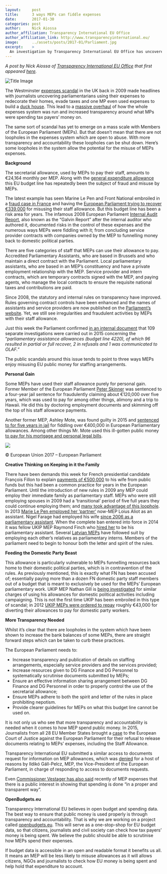 ```yaml
---
layout:     post
title:      3 ways MEPs can fiddle expenses
date:       2017-01-30
categories: post
author:     Nick Aiossa
author_affiliation: Transparency International EU Office
author_affiliation_link: http://www.transparencyinternational.eu/
image:      ../assets/posts/2017-01/Parliament.jpg
excerpt:    >
  An investigation by Transparency International EU Office has uncovered three ways MEPs fiddle with expenses.
---
```

_A post by Nick Aiossa of [Transparency International EU Office](http://transparencyinternational.eu/) that first appeared [here](http://transparency.eu/expenses/)._


<img alt="Title Image" src="{{site.baseurl}}/assets/posts/2017-01/titleimage.png">


The Westminster [expenses scandal](https://en.wikipedia.org/wiki/United_Kingdom_parliamentary_expenses_scandal) in the UK back in 2009 made headlines with journalists uncovering parliamentarians using their expenses to redecorate their homes, evade taxes and one MP even used expenses to build a [duck house](https://www.theguardian.com/politics/2009/may/23/mps-expenses-conservatives). This lead to a [massive overhaul](https://www.theguardian.com/politics/2016/may/17/mps-expenses-martin-williams-parliament-ltd) of how the whole expenses system was run and increased transparency around what MPs were spending tax payers’ money on.

The same sort of scandal has yet to emerge on a mass scale with Members of the European Parliament (MEPs). But that doesn’t mean that there are not loopholes in the expenses system which are open to abuse. With more transparency and accountability these loopholes can be shut down. Here’s some loopholes in the system allow the potential for the misuse of MEPs expenses.

**Background**

The secretarial allowance, used by MEPs to pay their staff, amounts to €24,164 monthly per MEP. Along with the [general expenditure allowance](https://transparency.eu/we-need-to-talk-about-meps-expenses/) this EU budget line has repeatedly been the subject of fraud and misuse by MEPs.

The latest example has seen Marine Le Pen and Front National embroiled in a [fraud case in France](http://www.politico.eu/article/marine-le-pens-party-under-investigation-for-fraud-national-front/) and having the [European Parliament trying to recover €339,000](http://www.politico.eu/article/european-parliament-seeks-339000-euros-from-marine-le-pen-national-front-france/) for misusing their staff allowance. But this budget line has been a risk area for years. The infamous 2008 European Parliament [Internal Audit Report](http://www.europarl.europa.eu/register/audit/EP-PE_ADT(2006)0002_EN.pdf), also known as the “Galvin Report” after the internal auditor who authored it, documented risks in the control of these expenses and the numerous ways MEPs were fiddling with it; from concluding service provider contracts with companies owned by the MEP to funnelling money back to domestic political parties.

There are five categories of staff that MEPs can use their allowance to pay. Accredited Parliamentary Assistants, who are based in Brussels and who maintain a direct contract with the Parliament. Local parliamentary assistants, who are based in an MEP’s constituency and have a private employment relationship with the MEP. Service provider and intern contracts, which are temporary contracts signed with the MEP, and paying agents, who manage the local contracts to ensure the requisite national taxes and contributions are paid.

Since 2008, the statutory and internal rules on transparency have improved. Rules governing contract controls have been enhanced and the names of assistants and service providers are now published on the [Parliament’s website](http://www.europarl.europa.eu/meps/en/assistants.html). Yet, we still see irregularities and fraudulent activities by MEPs with their staff allowance.

Just this week the Parliament confirmed [in an internal document](http://transparency.eu/wp-content/uploads/2017/01/Discharge-.pdf) that 109 separate investigations were carried out in 2015 concerning the “_parliamentary assistance allowances (budget line 4220), of which 96 resulted in partial or full recover, 2 in refusals and 1 was communicated to OLAF.”_

The public scandals around this issue tends to point to three ways MEPs enjoy misusing EU public money for staffing arrangements.

**Personal Gain**

Some MEPs have used their staff allowance purely for personal gain. Former Member of the European Parliament [Peter Skinner](http://www.bbc.com/news/uk-england-sussex-36167299) was sentenced to a four-year jail sentence for fraudulently claiming about €120,000 over five years, which was used to pay for among other things, alimony and a trip to Hawaii. He did this by doctoring employment documents and skimming off the top of his staff allowance payments.

Another former MEP, Ashley Mote, was found guilty in 2015 and [sentenced to for five years in jail](http://www.politico.eu/article/mote-ashley-jailed-fraud-european-parliament-case-uk-ukip-farage/) for fiddling over €400,000 in European Parliamentary allowances. Among other things Mr. Mote used this ill-gotten public money [to pay for his mortgage and personal legal bills](http://www.bbc.com/news/uk-politics-33508850).

[![](http://transparency.eu/wp-content/uploads/2017/01/31666053823_ab0a19eeab_k-e1485440276509-750x313.jpg)](https://www.flickr.com/photos/european_parliament/31666053823/in/dateposted/)

© European Union 2017 – European Parliament

</div>

**Creative Thinking on Keeping in it the Family**

There have been demands this week for French presidential candidate François Fillon to explain [payments of €500,000](http://www.leparisien.fr/politique/affaire-penelope-fillon-le-parquet-financier-ouvre-une-enquete-25-01-2017-6617373.php) to his wife from public funds but this had been a common practice for years in the European Parliament. Until the introduction of new rules in 2009 any MEP could employ their immediate family as parliamentary staff. MEPs who were still employing spouses in 2009 had a ‘transitional’ period of five full years they could continue employing them; and [many took advantage of this loophole](http://www.telegraph.co.uk/news/newstopics/mps-expenses/6347266/British-MEPs-exploit-loophole-to-pay-relatives-to-work-for-them.html). In 2013 [Marie Le Pen employed her ‘partner’](http://www.huffingtonpost.fr/2017/01/25/pourquoi-le-fn-ne-surfe-pas-sur-la-polemique-autour-de-penelope/) now-MEP Loius Aliot as an assistant. Nigel Farage had employed his wife [since 2006 as a parliamentary assistant](https://www.ft.com/content/5061f83a-aad1-11e3-83a2-00144feab7de). When the complete ban entered into force in 2014 it was fellow UKIP MEP Raymond Finch who [hired her](http://www.independent.co.uk/news/uk/politics/ukip-leaders-wife-is-paid-with-public-money-it-is-revealed-following-his-denial-on-googleboxs-steph-9928490.html) to be his parliamentary assistant. Several [Latvian MEPs](https://en.rebaltica.lv/2016/11/meps-cant-hire-relatives-ask-the-latvians-how-to-get-around-the-rules/) have followed suit by employing each other’s relatives as parliamentary interns. Members of the parliament need to begin to honour both the letter and spirit of the rules.

**Feeding the Domestic Party Beast**

This allowance is particularly vulnerable to MEPs funnelling resources back home to their domestic political parties, which is in contravention of the rules. As previously mentioned, this is exactly what FN has been accused of; essentially paying more than a dozen FN domestic party staff members out of a budget that is meant to exclusively be used for the MEPs’ European parliamentary work. UKIP MEP Nathan Gill is [being investigated](http://www.bbc.com/news/uk-wales-politics-37247878) for similar charges of using his allowances for domestic political activities including campaigning. This is not the first time UKIP has been embroiled in this type of scandal; in 2012 [UKIP MEPs were ordered to repay](https://www.theguardian.com/politics/2012/apr/20/ukip-meps-misused-eu-allowances) roughly €43,000 for diverting their allowances to pay for domestic party workers.

**More Transparency Needed**

Whilst it’s clear that there are loopholes in the system which have been shown to increase the bank balances of some MEPs, there are straight forward steps which can be taken to curb these practices.

The European Parliament needs to:

*   Increase transparency and publication of details on staffing arrangements, especially service providers and the services provided;
*   Increase resources given to DG Finance and DG Personnel to systematically scrutinise documents submitted by MEPs;
*   Ensure an effective information sharing arrangement between DG Finance and DG Personnel in order to properly control the use of the secretarial allowance;
*   Ensure MEPs adhere to both the spirit and letter of the rules in place prohibiting nepotism.
*   Provide clearer guidelines for MEPs on what this budget line cannot be used on.

It is not only us who see that more transparency and accountability is needed when it comes to how MEP spend public money. In 2015, Journalists from all 28 EU Member States brought a [case](http://transparency.eu/wp-content/uploads/2017/01/Case.pdf) to the European Court of Justice against the European Parliament for their refusal to release documents relating to MEPs’ expenses, including the Staff Allowance.

Transparency International EU submitted a similar access to documents request for information on MEP allowances, which was [denied](http://transparency.eu/wp-content/uploads/2017/01/Response-to-the-appeal.pdf) for a host of reasons by Ildikó Gáll-Pelcz, MEP, the Vice-President of the European Parliament, in charge of responding to access to documents requests.

Even [Commissioner Vestager has also said](http://www.ir-d.dk/2017/01/eu-commissioner-says-meps-should-open-up/) recently of MEP expenses that there is a public interest in showing that spending is done “in a proper and transparent way”.

**OpenBudgets.eu**

Transparency International EU believes in open budget and spending data. The best way to ensure that public money is used properly is through transparency and accountability. That is why we are working on a project called [openbudgets.eu](http://www.openbudget.eu). This will serve as a one-stop-shop for EU budget data, so that citizens, journalists and civil society can check how tax payers’ money is being spent. We believe the public should be able to scrutinise how MEPs spend their expenses.

If budget data is accessible in an open and readable format it benefits us all. It means an MEP will be less likely to misuse allowances as it will allows citizens, NGOs and journalists to check how EU money is being spent and help hold that expenditure to account.



